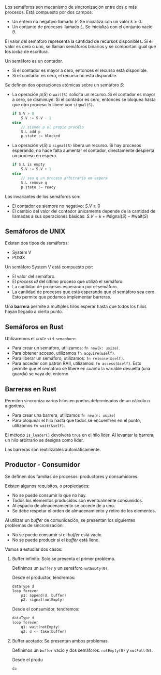 Los semáforos son mecanismo de sincronización entre dos o más procesos. Está compuesto por dos campos:

- Un entero no negativo llamado $V$. Se inicializa con un valor $k \geq 0$.
- Un conjunto de procesos llamado $L$. Se inicializa con el conjunto vacío $\theta$.

El valor del semáforo representa la cantidad de recursos disponibles. Si el valor es cero o uno, se llaman semáforos binarios y se comportan igual que los *locks* de escritura.

Un semáforo es un contador.

- Si el contador es mayor a cero, entonces el recurso está disponible.
- Si el contador es cero, el recurso no está disponible.

Se definen dos operaciones atómicas sobre un semáforo $S$:

- La operación $p(S)$ o `wait(S)` solicita un recurso. Si el contador es mayor a cero, se disminuye. Si el contador es cero, entonces se bloquea hasta que otro proceso lo libere con `signal(S)`.

	```C
	if S.V > 0
		S.V := S.V - 1
	else
		// siendo p el propio proceso
		S.L add p
		p.state := blocked
	```

- La operación $v(S)$ o `signal(S)` libera un recurso. Si hay procesos esperando, no hace falta aumentar el contador, directamente despierta un proceso en espera.

	```C
	if S.L is empty
		S.V := S.V + 1
	else
		// sea q un proceso arbitrario en espera
		S.L remove q
		p.state := ready
	```

Los invariantes de los semáforos son:

- El contador es siempre no negativo: $S.V \geq 0$
- El cambio del valor del contador únicamente depende de la cantidad de llamadas a sus operaciones básicas: $S.V = k + \#\text{signal}(S) - \#\text{wait}(S)$

## Semáforos de UNIX

Existen dos tipos de semáforos:

- System V
- POSIX

Un semáforo System V está compuesto por:

- El valor del semáforo.
- El *process id* del último proceso que utilizó el semáforo.
- La cantidad de procesos esperando por el semáforo.
- La cantidad de procesos que está esperando que el semáforo sea cero. Esto permite que podamos implementar barreras.

Una **barrera** permite a múltiples hilos esperar hasta que todos los hilos hayan llegado a cierto punto.

## Semáforos en Rust

Utilizaremos el *crate* `std-semaphore`.

- Para crear un semáforo, utilizamos: `fn new(k: usize)`.
- Para obtener acceso, utilizamos `fn acquire(&self)`.
- Para liberar un semáforo, utilizamos: `fn release(&self)`.
- Para acceder con patrón RAII, utilizamos: `fn access(&self)`. Esto permite que el semáforo se libere en cuanto la variable devuelta (una guarda) se vaya del entorno.

## Barreras en Rust

Permiten sincroniza varios hilos en puntos determinados de un cálculo o algoritmo.

- Para crear una barrera, utilizamos `fn new(n: usize)`
- Para bloquear el hilo hasta que todos se encuentren en el punto, utilizamos `fn wait(&self)`.

El método `is_leader()` devolverá `true` en el hilo líder. Al levantar la barrera, un hilo arbitrario se designa como líder.

Las barreras son reutilizables automáticamente.

## Productor - Consumidor

Se definen dos familias de procesos: productores y consumidores.

Existen algunos requisitos, o propiedades:

- No se puede consumir lo que no hay.
- Todos los elementos producidos son eventualmente consumidos.
- Al espacio de almacenamiento se accede de a uno.
- Se debe respetar el orden de almacenamiento y retiro de los elementos.

Al utilizar un *buffer* de comunicación, se presentan los siguientes problemas de sincronización:

- No se puede consumir si el *buffer* está vacío.
- No se puede producir si el *buffer* está lleno.

Vamos a estudiar dos casos:

1. Buffer infinito: Solo se presenta el primer problema.

	Definimos un `buffer` y un semáforo `notEmpty(0)`.

	Desde el productor, tendremos:

	```C 
	dataType d
	loop forever
		p1: append(d, buffer)
		p2: signal(notEmpty)
	```

	Desde el consumidor, tendremos:

	```C
	dataType d
	loop forever
		q1: wait(notEmpty)
		q2: d <- take(buffer)
	```

2. Buffer acotado: Se presentan ambos problemas.
	
	Definimos un `buffer` vacio y dos semáforos: `notEmpty(0)` y `notFull(N)`.
	
	Desde el produ

	```
	da
	```
